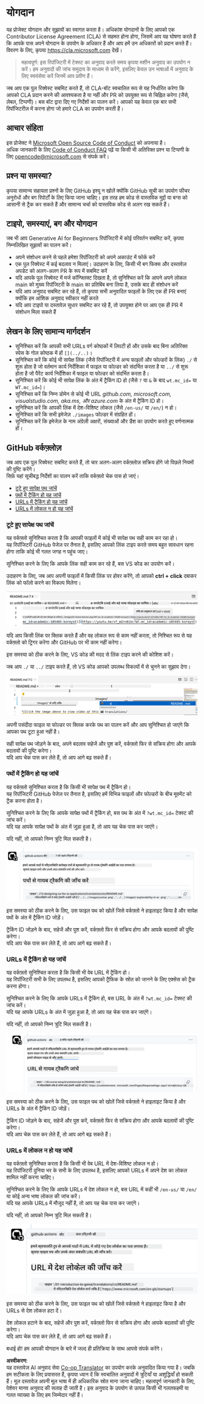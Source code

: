 <!--
CO_OP_TRANSLATOR_METADATA:
{
  "original_hash": "57c41f2af71001a2cff9d8eb797cb843",
  "translation_date": "2025-07-09T05:51:23+00:00",
  "source_file": "CONTRIBUTING.md",
  "language_code": "hi"
}
-->
# योगदान

यह प्रोजेक्ट योगदान और सुझावों का स्वागत करता है। अधिकांश योगदानों के लिए आपको एक Contributor License Agreement (CLA) से सहमत होना होगा, जिसमें आप यह घोषणा करते हैं कि आपके पास अपने योगदान के उपयोग के अधिकार हैं और आप हमें उन अधिकारों को प्रदान करते हैं। विवरण के लिए, कृपया <https://cla.microsoft.com> देखें।

> महत्वपूर्ण: इस रिपॉजिटरी में टेक्स्ट का अनुवाद करते समय कृपया मशीन अनुवाद का उपयोग न करें। हम अनुवादों की जांच समुदाय के माध्यम से करेंगे, इसलिए केवल उन भाषाओं में अनुवाद के लिए स्वयंसेवा करें जिनमें आप प्रवीण हैं।

जब आप एक पुल रिक्वेस्ट सबमिट करते हैं, तो CLA-बॉट स्वचालित रूप से यह निर्धारित करेगा कि आपको CLA प्रदान करने की आवश्यकता है या नहीं और PR को उपयुक्त रूप से चिह्नित करेगा (जैसे, लेबल, टिप्पणी)। बस बॉट द्वारा दिए गए निर्देशों का पालन करें। आपको यह केवल एक बार सभी रिपॉजिटरीज़ में करना होगा जो हमारे CLA का उपयोग करती हैं।

## आचार संहिता

इस प्रोजेक्ट ने [Microsoft Open Source Code of Conduct](https://opensource.microsoft.com/codeofconduct/?WT.mc_id=academic-105485-koreyst) को अपनाया है।  
अधिक जानकारी के लिए [Code of Conduct FAQ](https://opensource.microsoft.com/codeofconduct/faq/?WT.mc_id=academic-105485-koreyst) पढ़ें या किसी भी अतिरिक्त प्रश्न या टिप्पणी के लिए [opencode@microsoft.com](mailto:opencode@microsoft.com) से संपर्क करें।

## प्रश्न या समस्या?

कृपया सामान्य सहायता प्रश्नों के लिए GitHub इश्यू न खोलें क्योंकि GitHub सूची का उपयोग फीचर अनुरोधों और बग रिपोर्टों के लिए किया जाना चाहिए। इस तरह हम कोड से वास्तविक मुद्दों या बग्स को आसानी से ट्रैक कर सकते हैं और सामान्य चर्चा को वास्तविक कोड से अलग रख सकते हैं।

## टाइपो, समस्याएं, बग और योगदान

जब भी आप Generative AI for Beginners रिपॉजिटरी में कोई परिवर्तन सबमिट करें, कृपया निम्नलिखित सुझावों का पालन करें।

* अपने संशोधन करने से पहले हमेशा रिपॉजिटरी को अपने अकाउंट में फोर्क करें  
* एक पुल रिक्वेस्ट में कई बदलाव न मिलाएं। उदाहरण के लिए, किसी भी बग फिक्स और दस्तावेज़ अपडेट को अलग-अलग PR के रूप में सबमिट करें  
* यदि आपके पुल रिक्वेस्ट में मर्ज कॉन्फ्लिक्ट दिखता है, तो सुनिश्चित करें कि आपने अपने लोकल main को मुख्य रिपॉजिटरी के main का प्रतिबिंब बना लिया है, उसके बाद ही संशोधन करें  
* यदि आप अनुवाद सबमिट कर रहे हैं, तो कृपया सभी अनुवादित फाइलों के लिए एक ही PR बनाएं क्योंकि हम आंशिक अनुवाद स्वीकार नहीं करते  
* यदि आप टाइपो या दस्तावेज़ सुधार सबमिट कर रहे हैं, तो उपयुक्त होने पर आप एक ही PR में संशोधन मिला सकते हैं  

## लेखन के लिए सामान्य मार्गदर्शन

- सुनिश्चित करें कि आपकी सभी URLs वर्ग कोष्ठकों में लिपटी हों और उसके बाद बिना अतिरिक्त स्पेस के गोल कोष्ठक में हों `[](../..)`।  
- सुनिश्चित करें कि कोई भी सापेक्ष लिंक (जैसे रिपॉजिटरी में अन्य फाइलों और फोल्डरों के लिंक) `./` से शुरू होता है जो वर्तमान कार्य निर्देशिका में फाइल या फोल्डर को संदर्भित करता है या `../` से शुरू होता है जो पैरेंट कार्य निर्देशिका में फाइल या फोल्डर को संदर्भित करता है।  
- सुनिश्चित करें कि कोई भी सापेक्ष लिंक के अंत में ट्रैकिंग ID हो (जैसे `?` या `&` के बाद `wt.mc_id=` या `WT.mc_id=`)।  
- सुनिश्चित करें कि निम्न डोमेन से कोई भी URL _github.com, microsoft.com, visualstudio.com, aka.ms, और azure.com_ के अंत में ट्रैकिंग ID हो।  
- सुनिश्चित करें कि आपकी लिंक में देश-विशिष्ट लोकल (जैसे `/en-us/` या `/en/`) न हो।  
- सुनिश्चित करें कि सभी इमेजेज़ `./images` फोल्डर में संग्रहित हों।  
- सुनिश्चित करें कि इमेजेज़ के नाम अंग्रेज़ी अक्षरों, संख्याओं और डैश का उपयोग करते हुए वर्णनात्मक हों।  

## GitHub वर्कफ़्लोज़

जब आप एक पुल रिक्वेस्ट सबमिट करते हैं, तो चार अलग-अलग वर्कफ़्लोज़ सक्रिय होंगे जो पिछले नियमों की पुष्टि करेंगे।  
सिर्फ़ यहां सूचीबद्ध निर्देशों का पालन करें ताकि वर्कफ़्लो चेक पास हो जाएं।

- [टूटे हुए सापेक्ष पथ जांचें](../..)  
- [पथों में ट्रैकिंग हो यह जांचें](../..)  
- [URLs में ट्रैकिंग हो यह जांचें](../..)  
- [URLs में लोकल न हो यह जांचें](../..)  

### टूटे हुए सापेक्ष पथ जांचें

यह वर्कफ़्लो सुनिश्चित करता है कि आपकी फाइलों में कोई भी सापेक्ष पथ सही काम कर रहा हो।  
यह रिपॉजिटरी GitHub पेजेज़ पर तैनात है, इसलिए आपको लिंक टाइप करते समय बहुत सावधान रहना होगा ताकि कोई भी गलत जगह न पहुंच जाए।

सुनिश्चित करने के लिए कि आपके लिंक सही काम कर रहे हैं, बस VS कोड का उपयोग करें।

उदाहरण के लिए, जब आप अपनी फाइलों में किसी लिंक पर होवर करेंगे, तो आपको **ctrl + click** दबाकर लिंक को फॉलो करने का विकल्प मिलेगा।

![VS code follow links screenshot](../../translated_images/vscode-follow-link.85520ab6a1237adcf01cc9cd8c228ce7b32ae685a034250bd5109e2682b9dfca.hi.png)

यदि आप किसी लिंक पर क्लिक करते हैं और वह लोकल रूप से काम नहीं करता, तो निश्चित रूप से यह वर्कफ़्लो को ट्रिगर करेगा और GitHub पर भी काम नहीं करेगा।

इस समस्या को ठीक करने के लिए, VS कोड की मदद से लिंक टाइप करने की कोशिश करें।

जब आप `./` या `../` टाइप करते हैं, तो VS कोड आपको उपलब्ध विकल्पों में से चुनने का सुझाव देगा।

![VS code select relative path screenshot](../../translated_images/vscode-select-relative-path.3804eb73c3a9e5f2d345e3d3288f8173a9e584254d0e505d8bcbc6461dbf1f6c.hi.png)

अपनी पसंदीदा फाइल या फोल्डर पर क्लिक करके पथ का पालन करें और आप सुनिश्चित हो जाएंगे कि आपका पथ टूटा हुआ नहीं है।

सही सापेक्ष पथ जोड़ने के बाद, अपने बदलाव सहेजें और पुश करें, वर्कफ़्लो फिर से सक्रिय होगा और आपके बदलावों की पुष्टि करेगा।  
यदि आप चेक पास कर लेते हैं, तो आप आगे बढ़ सकते हैं।

### पथों में ट्रैकिंग हो यह जांचें

यह वर्कफ़्लो सुनिश्चित करता है कि किसी भी सापेक्ष पथ में ट्रैकिंग हो।  
यह रिपॉजिटरी GitHub पेजेज़ पर तैनात है, इसलिए हमें विभिन्न फाइलों और फोल्डरों के बीच मूवमेंट को ट्रैक करना होता है।

सुनिश्चित करने के लिए कि आपके सापेक्ष पथों में ट्रैकिंग हो, बस पथ के अंत में `?wt.mc_id=` टेक्स्ट की जांच करें।  
यदि यह आपके सापेक्ष पथों के अंत में जुड़ा हुआ है, तो आप यह चेक पास कर जाएंगे।

यदि नहीं, तो आपको निम्न त्रुटि मिल सकती है।

![GitHub check paths missing tracking comment screenshot](../../translated_images/github-check-paths-missing-tracking-comment.880d4afe03e898ffadeebe0f61f7fdea7525c25238bead9fecabc81a0a83b1c0.hi.png)

इस समस्या को ठीक करने के लिए, उस फाइल पथ को खोलें जिसे वर्कफ़्लो ने हाइलाइट किया है और सापेक्ष पथों के अंत में ट्रैकिंग ID जोड़ें।

ट्रैकिंग ID जोड़ने के बाद, सहेजें और पुश करें, वर्कफ़्लो फिर से सक्रिय होगा और आपके बदलावों की पुष्टि करेगा।  
यदि आप चेक पास कर लेते हैं, तो आप आगे बढ़ सकते हैं।

### URLs में ट्रैकिंग हो यह जांचें

यह वर्कफ़्लो सुनिश्चित करता है कि किसी भी वेब URL में ट्रैकिंग हो।  
यह रिपॉजिटरी सभी के लिए उपलब्ध है, इसलिए आपको ट्रैफिक के स्रोत को जानने के लिए एक्सेस को ट्रैक करना होगा।

सुनिश्चित करने के लिए कि आपके URLs में ट्रैकिंग हो, बस URL के अंत में `?wt.mc_id=` टेक्स्ट की जांच करें।  
यदि यह आपके URLs के अंत में जुड़ा हुआ है, तो आप यह चेक पास कर जाएंगे।

यदि नहीं, तो आपको निम्न त्रुटि मिल सकती है।

![GitHub check urls missing tracking comment screenshot](../../translated_images/github-check-urls-missing-tracking-comment.1bd00d20b24a1e2e3179e59e1bd7d44f16637a1bb1ab265562565251166841ef.hi.png)

इस समस्या को ठीक करने के लिए, उस फाइल पथ को खोलें जिसे वर्कफ़्लो ने हाइलाइट किया है और URLs के अंत में ट्रैकिंग ID जोड़ें।

ट्रैकिंग ID जोड़ने के बाद, सहेजें और पुश करें, वर्कफ़्लो फिर से सक्रिय होगा और आपके बदलावों की पुष्टि करेगा।  
यदि आप चेक पास कर लेते हैं, तो आप आगे बढ़ सकते हैं।

### URLs में लोकल न हो यह जांचें

यह वर्कफ़्लो सुनिश्चित करता है कि किसी भी वेब URL में देश-विशिष्ट लोकल न हो।  
यह रिपॉजिटरी दुनिया भर के सभी के लिए उपलब्ध है, इसलिए आपको URLs में अपने देश का लोकल शामिल नहीं करना चाहिए।

सुनिश्चित करने के लिए कि आपके URLs में देश लोकल न हो, बस URL में कहीं भी `/en-us/` या `/en/` या कोई अन्य भाषा लोकल की जांच करें।  
यदि यह आपके URLs में मौजूद नहीं है, तो आप यह चेक पास कर जाएंगे।

यदि नहीं, तो आपको निम्न त्रुटि मिल सकती है।

![GitHub check country locale comment screenshot](../../translated_images/github-check-country-locale-comment.2f4fe93228161dee6ec8210f3d6ccc66af6864f6b178b8d96f30818498fba72a.hi.png)

इस समस्या को ठीक करने के लिए, उस फाइल पथ को खोलें जिसे वर्कफ़्लो ने हाइलाइट किया है और URLs से देश लोकल हटा दें।

देश लोकल हटाने के बाद, सहेजें और पुश करें, वर्कफ़्लो फिर से सक्रिय होगा और आपके बदलावों की पुष्टि करेगा।  
यदि आप चेक पास कर लेते हैं, तो आप आगे बढ़ सकते हैं।

बधाई हो! हम आपकी योगदान के बारे में जल्द ही प्रतिक्रिया के साथ आपसे संपर्क करेंगे।

**अस्वीकरण**:  
यह दस्तावेज़ AI अनुवाद सेवा [Co-op Translator](https://github.com/Azure/co-op-translator) का उपयोग करके अनुवादित किया गया है। जबकि हम सटीकता के लिए प्रयासरत हैं, कृपया ध्यान दें कि स्वचालित अनुवादों में त्रुटियाँ या अशुद्धियाँ हो सकती हैं। मूल दस्तावेज़ अपनी मूल भाषा में ही अधिकारिक स्रोत माना जाना चाहिए। महत्वपूर्ण जानकारी के लिए, पेशेवर मानव अनुवाद की सलाह दी जाती है। इस अनुवाद के उपयोग से उत्पन्न किसी भी गलतफहमी या गलत व्याख्या के लिए हम जिम्मेदार नहीं हैं।